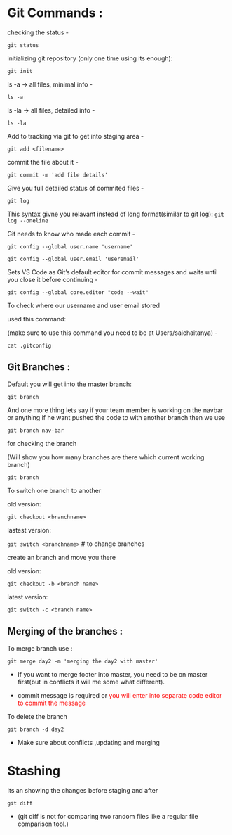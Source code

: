 # Git Commands :

checking the status -

`git status`

initializing git repository (only one time using its enough):

`git init`

ls -a → all files, minimal info -

`ls -a`

ls -la → all files, detailed info -

`ls -la`

Add to tracking via git to get into staging area -

`git add <filename>`

commit the file about it -

`git commit -m 'add file details'`

Give you full detailed status of commited files -

`git log`

This syntax givne you relavant instead of long format(similar to git log):
`git log --oneline`

Git needs to know who made each commit -

```
git config --global user.name 'username'

git config --global user.email 'useremail'

```

Sets VS Code as Git’s default editor for commit messages and waits until you close it before continuing -

`git config --global core.editor "code --wait"`

To check where our username and user email stored

used this command:

(make sure to use this command you need to be at Users/saichaitanya) -

`cat .gitconfig`

## Git Branches :

Default you will get into the master branch:

`git branch`

And one more thing lets say if your team member is working on the navbar or anything if he want pushed the code to with another branch then we use

`git branch nav-bar`

for checking the branch

(Will show you how many branches are there which current working branch)

`git branch`

To switch one branch to another

old version:

`git checkout <branchname>`

lastest version:

`git switch <branchname>` # to change branches

create an branch and move you there

old version:

`git checkout -b <branch name>`

latest version:

`git switch -c <branch name>`

## Merging of the branches :

To merge branch use :

`git merge day2 -m 'merging the day2 with master'`

- If you want to merge footer into master, you need to be on master first(but in conflicts it will me some what different).

- commit message is required or <span style="color:red;">you will enter into separate code editor to commit the message</span>

To delete the branch

`git branch -d day2`

- Make sure about conflicts ,updating and merging

# Stashing

Its an showing the changes before staging and after

`git diff`

- (git diff is not for comparing two random files like a regular file comparison tool.)
